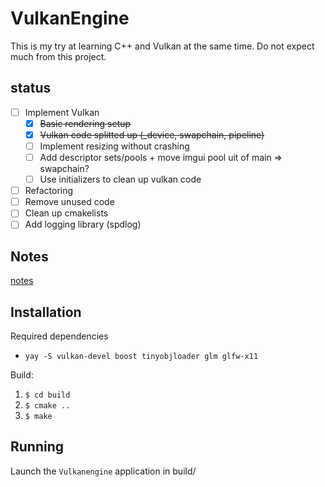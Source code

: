 # VulkanEngine

This is my try at learning C++ and Vulkan at the same time. Do not expect much from this project.

## status
- [ ] Implement Vulkan
  - [x] ~~Basic rendering setup~~
  - [x] ~~Vulkan code splitted up (_device, swapchain, pipeline)~~
  - [ ] Implement resizing without crashing  
  - [ ] Add descriptor sets/pools + move imgui pool uit of main => swapchain?
  - [ ] Use initializers to clean up vulkan code
- [ ]  Refactoring
  - [ ] Remove unused code
  - [ ] Clean up cmakelists
- [ ] Add logging library (spdlog)

## Notes
[notes](./NOTES.md)

## Installation

Required dependencies
- `yay -S vulkan-devel boost tinyobjloader glm glfw-x11`

Build:
1. `$ cd build`
2. `$ cmake ..`
3. `$ make`

## Running

Launch the `Vulkanengine` application in build/
